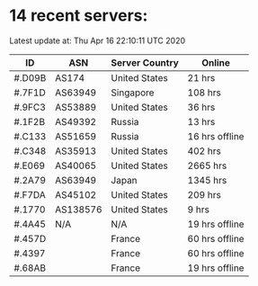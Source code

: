 # 14 recent servers:

Latest update at: Thu Apr 16 22:10:11 UTC 2020

| ID | ASN | Server Country | Online |
| -- | --- | -------------- | ------ |
| #.D09B | AS174 | United States | 21 hrs |
| #.7F1D | AS63949 | Singapore | 108 hrs |
| #.9FC3 | AS53889 | United States | 36 hrs |
| #.1F2B | AS49392 | Russia | 13 hrs |
| #.C133 | AS51659 | Russia | 16 hrs offline |
| #.C348 | AS35913 | United States | 402 hrs |
| #.E069 | AS40065 | United States | 2665 hrs |
| #.2A79 | AS63949 | Japan | 1345 hrs |
| #.F7DA | AS45102 | United States | 209 hrs |
| #.1770 | AS138576 | United States | 9 hrs |
| #.4A45 | N/A | N/A | 19 hrs offline |
| #.457D |  | France | 60 hrs offline |
| #.4397 |  | France | 60 hrs offline |
| #.68AB |  | France | 19 hrs offline |

